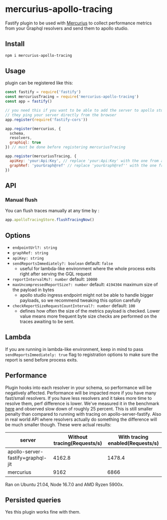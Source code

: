 # mercurius-apollo-tracing

Fastify plugin to be used with [Mercurius](https://mercurius.dev) to collect performance metrics from your Graphql resolvers and send them to apollo studio.

## Install

```sh
npm i mercurius-apollo-tracing
```

## Usage

plugin can be registered like this:

```js
const fastify = require('fastify')
const mercuriusTracing = require('mercurius-apollo-tracing')
const app = fastify()

// you need this if you want to be able to add the server to apollo studio
// they ping your server directly from the browser
app.register(require('fastify-cors'))

app.register(mercurius, {
  schema,
  resolvers,
  graphiql: true
}) // must be done before registering mercuriusTracing

app.register(mercuriusTracing, {
  apiKey: 'your:Api:Key', // replace 'your:Api:Key' with the one from apollo studio
  graphRef: 'yourGraph@ref' // replace 'yourGraph@ref'' with the one from apollo studio
})
```

## API

### Manual flush

You can flush traces manually at any time by :

```js
app.apolloTracingStore.flushTracingNow()
```

## Options

- `endpointUrl?: string`
- `graphRef: string`
- `apiKey: string`
- `sendReportsImmediately?: boolean` default: `false`
  - useful for lambda-like environment where the whole process exits right after serving the GQL request
- `reportIntervalMs?: number` default: `10000`
- `maxUncompressedReportSize?: number` default: `4194304` maximum size of the payload in bytes
  - apollo studio ingress endpoint might not be able to handle bigger payloads, so we recommend tweaking this option carefully
- `checkReportSizeRequestCountInterval?: number` default: `100`
  - defines how often the size of the metrics payload is checked. Lower value means more frequent byte size checks are performed on the traces awaiting to be sent.

## Lambda

If you are running in lambda-like environment, keep in mind to pass `sendReportsImmediately: true` flag to registration options to make sure the report is send before process exits.

## Performance

Plugin hooks into each resolver in your schema, so performance will be negatively affected. Performance will be impacted more if you have many fast/small resolvers. If you have less resolvers and it takes more time to resolve them, perf difference is lower.
We've measured it in the benchmark [here](https://github.com/benawad/node-graphql-benchmarks/blob/4cc68bcf3134056da0ca0ae6af4ef860e948d887/benchmarks/mercurius+graphql-jit.js) and observed slow down of roughly 25 percent. This is still smaller penalty than compared to running with tracing on apollo-server-fastify.
Also in real world API where resolvers actually do something the difference will be much smaller though. These were actual results:

| server                            | Without tracing(Requests/s) | With tracing enabled(Requests/s) |
| --------------------------------- | --------------------------- | -------------------------------- |
| apollo-server-fastify+graphql-jit | 4162.8                      | 1478.4                           |
| mercurius                         | 9162                        | 6866                             |

Ran on Ubuntu 21.04, Node 16.7.0 and AMD Ryzen 5900x.

## Persisted queries

Yes this plugin works fine with them.
